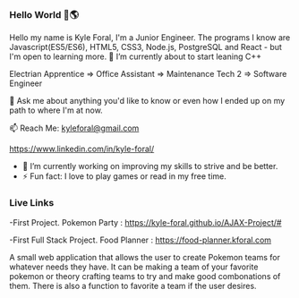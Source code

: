 ### Hello World 👋🌎

Hello my name is Kyle Foral, I'm a Junior Engineer. The programs I know are  Javascript(ES5/ES6), HTML5, CSS3, Node.js, PostgreSQL and React - but I'm open to learning more. 🌱 I’m currently about to start leaning C++

Electrian Apprentice => Office Assistant => Maintenance Tech 2 => Software Engineer

💬 Ask me about anything you'd like to know or even how I ended up on my path to where I'm at now.

 📫 Reach Me: 
 kyleforal@gmail.com
 
 https://www.linkedin.com/in/kyle-foral/


- 🔭 I’m currently working on improving my skills to strive and be better.
- ⚡ Fun fact: I love to play games or read in my free time.

 ### Live Links
 -First Project. Pokemon Party : 
  https://kyle-foral.github.io/AJAX-Project/#

  -First Full Stack Project. Food Planner :
  https://food-planner.kforal.com
 
 A small web application that allows the user to create Pokemon teams for whatever needs they have. It can be making a team of your favorite pokemon or theory crafting teams to try and make good combonations of them. There is also a function to favorite a team if the user desires.



<!--
**kyle-foral/kyle-foral** is a ✨ _special_ ✨ repository because its `README.md` (this file) appears on your GitHub profile.


